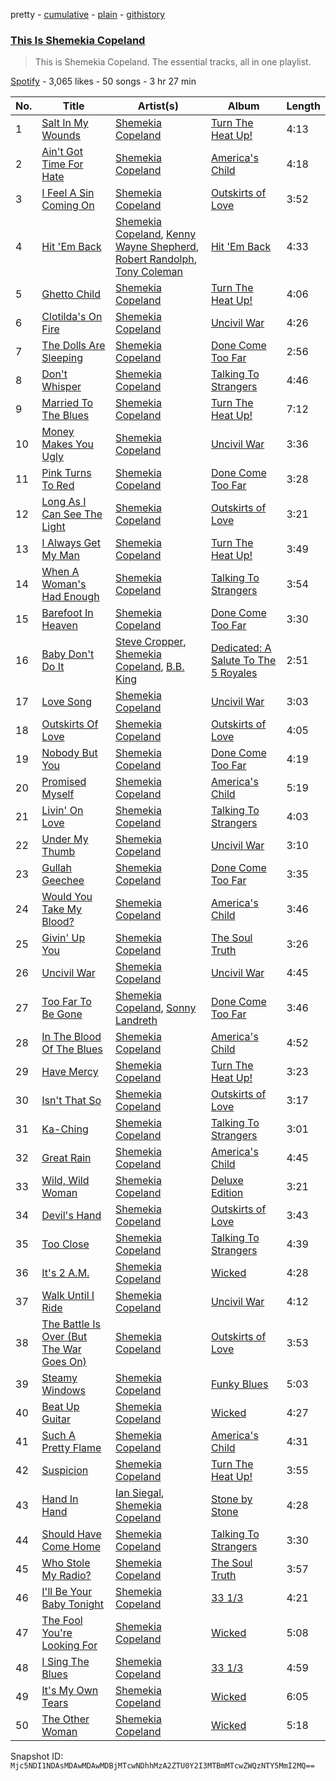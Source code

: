 pretty - [cumulative](/playlists/cumulative/37i9dQZF1DZ06evO2I5NIp.md) - [plain](/playlists/plain/37i9dQZF1DZ06evO2I5NIp) - [githistory](https://github.githistory.xyz/mackorone/spotify-playlist-archive/blob/main/playlists/plain/37i9dQZF1DZ06evO2I5NIp)

### [This Is Shemekia Copeland](https://open.spotify.com/playlist/37i9dQZF1DZ06evO2I5NIp)

> This is Shemekia Copeland\. The essential tracks, all in one playlist.

[Spotify](https://open.spotify.com/user/spotify) - 3,065 likes - 50 songs - 3 hr 27 min

| No. | Title | Artist(s) | Album | Length |
|---|---|---|---|---|
| 1 | [Salt In My Wounds](https://open.spotify.com/track/5XtVpa3LiJHfnTxRzbfU74) | [Shemekia Copeland](https://open.spotify.com/artist/4CNjyWtO59j6Ih6S0n73ee) | [Turn The Heat Up!](https://open.spotify.com/album/3OluM5Un09XiWdyrjwtAOX) | 4:13 |
| 2 | [Ain't Got Time For Hate](https://open.spotify.com/track/6JQEfDsrQap0VFFjP9cKYr) | [Shemekia Copeland](https://open.spotify.com/artist/4CNjyWtO59j6Ih6S0n73ee) | [America's Child](https://open.spotify.com/album/2y7iP4KqdPV7sHGtWzbKj8) | 4:18 |
| 3 | [I Feel A Sin Coming On](https://open.spotify.com/track/0PuUP76HkRAdUrwKX1uUXd) | [Shemekia Copeland](https://open.spotify.com/artist/4CNjyWtO59j6Ih6S0n73ee) | [Outskirts of Love](https://open.spotify.com/album/2Bl6FKUOQbzuFfvR1qfT9e) | 3:52 |
| 4 | [Hit 'Em Back](https://open.spotify.com/track/7vneiArcRtUop1FpF88CFd) | [Shemekia Copeland](https://open.spotify.com/artist/4CNjyWtO59j6Ih6S0n73ee), [Kenny Wayne Shepherd](https://open.spotify.com/artist/1riHqX633Kup3mJAw8WR8p), [Robert Randolph](https://open.spotify.com/artist/0u7gssqdwWaO1aMaSuvXtx), [Tony Coleman](https://open.spotify.com/artist/0QIxudHuVjcWwPZwHXC4l8) | [Hit 'Em Back](https://open.spotify.com/album/1kN8MM4zOwjHKzFw6epZuX) | 4:33 |
| 5 | [Ghetto Child](https://open.spotify.com/track/2vPT6PdxiuIC3TPH6l1OWQ) | [Shemekia Copeland](https://open.spotify.com/artist/4CNjyWtO59j6Ih6S0n73ee) | [Turn The Heat Up!](https://open.spotify.com/album/3OluM5Un09XiWdyrjwtAOX) | 4:06 |
| 6 | [Clotilda's On Fire](https://open.spotify.com/track/0G42OWO7nynxXHht2X9mEU) | [Shemekia Copeland](https://open.spotify.com/artist/4CNjyWtO59j6Ih6S0n73ee) | [Uncivil War](https://open.spotify.com/album/5nzja6pp2VI6ywfosAhcBM) | 4:26 |
| 7 | [The Dolls Are Sleeping](https://open.spotify.com/track/5lo6zHSfRT9ECm1K9Fh7Ho) | [Shemekia Copeland](https://open.spotify.com/artist/4CNjyWtO59j6Ih6S0n73ee) | [Done Come Too Far](https://open.spotify.com/album/3509A3ATMDnr5hYBji4RcV) | 2:56 |
| 8 | [Don't Whisper](https://open.spotify.com/track/54cBgXR1KPwEIuynp1qnKs) | [Shemekia Copeland](https://open.spotify.com/artist/4CNjyWtO59j6Ih6S0n73ee) | [Talking To Strangers](https://open.spotify.com/album/1BRAG9BQ8m0r61bGfQElaK) | 4:46 |
| 9 | [Married To The Blues](https://open.spotify.com/track/1wZpmkvPVQXdBLc6MnIpJi) | [Shemekia Copeland](https://open.spotify.com/artist/4CNjyWtO59j6Ih6S0n73ee) | [Turn The Heat Up!](https://open.spotify.com/album/3OluM5Un09XiWdyrjwtAOX) | 7:12 |
| 10 | [Money Makes You Ugly](https://open.spotify.com/track/5niqr1DK4xpCGGcGH6Zk4P) | [Shemekia Copeland](https://open.spotify.com/artist/4CNjyWtO59j6Ih6S0n73ee) | [Uncivil War](https://open.spotify.com/album/5nzja6pp2VI6ywfosAhcBM) | 3:36 |
| 11 | [Pink Turns To Red](https://open.spotify.com/track/3wgjaBZogGtRyVI6Picwd3) | [Shemekia Copeland](https://open.spotify.com/artist/4CNjyWtO59j6Ih6S0n73ee) | [Done Come Too Far](https://open.spotify.com/album/3509A3ATMDnr5hYBji4RcV) | 3:28 |
| 12 | [Long As I Can See The Light](https://open.spotify.com/track/40FfbBZ6mxWBpsg7r1cTFL) | [Shemekia Copeland](https://open.spotify.com/artist/4CNjyWtO59j6Ih6S0n73ee) | [Outskirts of Love](https://open.spotify.com/album/2Bl6FKUOQbzuFfvR1qfT9e) | 3:21 |
| 13 | [I Always Get My Man](https://open.spotify.com/track/4xgmjrBK2hgfwZJm44BlK3) | [Shemekia Copeland](https://open.spotify.com/artist/4CNjyWtO59j6Ih6S0n73ee) | [Turn The Heat Up!](https://open.spotify.com/album/3OluM5Un09XiWdyrjwtAOX) | 3:49 |
| 14 | [When A Woman's Had Enough](https://open.spotify.com/track/6BouDfZTJhdO9E0RnwyvV0) | [Shemekia Copeland](https://open.spotify.com/artist/4CNjyWtO59j6Ih6S0n73ee) | [Talking To Strangers](https://open.spotify.com/album/1BRAG9BQ8m0r61bGfQElaK) | 3:54 |
| 15 | [Barefoot In Heaven](https://open.spotify.com/track/2YJWdK1kvJksztXC9wzwM1) | [Shemekia Copeland](https://open.spotify.com/artist/4CNjyWtO59j6Ih6S0n73ee) | [Done Come Too Far](https://open.spotify.com/album/3509A3ATMDnr5hYBji4RcV) | 3:30 |
| 16 | [Baby Don't Do It](https://open.spotify.com/track/5kOI40ScJts057FfbPuPN7) | [Steve Cropper](https://open.spotify.com/artist/1gLCO8HDtmhp1eWmGcPl8S), [Shemekia Copeland](https://open.spotify.com/artist/4CNjyWtO59j6Ih6S0n73ee), [B.B\. King](https://open.spotify.com/artist/5xLSa7l4IV1gsQfhAMvl0U) | [Dedicated: A Salute To The 5 Royales](https://open.spotify.com/album/5rTzgyLmliJ4EAFvAImVCu) | 2:51 |
| 17 | [Love Song](https://open.spotify.com/track/1YpPzjF3LgUr6htLKCnVei) | [Shemekia Copeland](https://open.spotify.com/artist/4CNjyWtO59j6Ih6S0n73ee) | [Uncivil War](https://open.spotify.com/album/5nzja6pp2VI6ywfosAhcBM) | 3:03 |
| 18 | [Outskirts Of Love](https://open.spotify.com/track/7Kkr2utF6dANb5z8c3ztSK) | [Shemekia Copeland](https://open.spotify.com/artist/4CNjyWtO59j6Ih6S0n73ee) | [Outskirts of Love](https://open.spotify.com/album/2Bl6FKUOQbzuFfvR1qfT9e) | 4:05 |
| 19 | [Nobody But You](https://open.spotify.com/track/7A2hVb3M0tJo2YSXwieyRK) | [Shemekia Copeland](https://open.spotify.com/artist/4CNjyWtO59j6Ih6S0n73ee) | [Done Come Too Far](https://open.spotify.com/album/3509A3ATMDnr5hYBji4RcV) | 4:19 |
| 20 | [Promised Myself](https://open.spotify.com/track/0iCw9B4GfBrwbP6fTrzO6b) | [Shemekia Copeland](https://open.spotify.com/artist/4CNjyWtO59j6Ih6S0n73ee) | [America's Child](https://open.spotify.com/album/2y7iP4KqdPV7sHGtWzbKj8) | 5:19 |
| 21 | [Livin' On Love](https://open.spotify.com/track/012eGP4EqQ7hkgoL19Jp0u) | [Shemekia Copeland](https://open.spotify.com/artist/4CNjyWtO59j6Ih6S0n73ee) | [Talking To Strangers](https://open.spotify.com/album/1BRAG9BQ8m0r61bGfQElaK) | 4:03 |
| 22 | [Under My Thumb](https://open.spotify.com/track/0pDNlIbnYdMHWDG3bOnQkj) | [Shemekia Copeland](https://open.spotify.com/artist/4CNjyWtO59j6Ih6S0n73ee) | [Uncivil War](https://open.spotify.com/album/5nzja6pp2VI6ywfosAhcBM) | 3:10 |
| 23 | [Gullah Geechee](https://open.spotify.com/track/47BdliCI9XP3HWl0CsR23A) | [Shemekia Copeland](https://open.spotify.com/artist/4CNjyWtO59j6Ih6S0n73ee) | [Done Come Too Far](https://open.spotify.com/album/3509A3ATMDnr5hYBji4RcV) | 3:35 |
| 24 | [Would You Take My Blood?](https://open.spotify.com/track/0w71ZSQaqjxYAhoxhMaQKw) | [Shemekia Copeland](https://open.spotify.com/artist/4CNjyWtO59j6Ih6S0n73ee) | [America's Child](https://open.spotify.com/album/2y7iP4KqdPV7sHGtWzbKj8) | 3:46 |
| 25 | [Givin' Up You](https://open.spotify.com/track/4LoyfqghF75QfVFx08gAIh) | [Shemekia Copeland](https://open.spotify.com/artist/4CNjyWtO59j6Ih6S0n73ee) | [The Soul Truth](https://open.spotify.com/album/2PXMx2oAHiqmjrpnLX70dU) | 3:26 |
| 26 | [Uncivil War](https://open.spotify.com/track/1JvJA6efPZjMOdak2vrkkh) | [Shemekia Copeland](https://open.spotify.com/artist/4CNjyWtO59j6Ih6S0n73ee) | [Uncivil War](https://open.spotify.com/album/5nzja6pp2VI6ywfosAhcBM) | 4:45 |
| 27 | [Too Far To Be Gone](https://open.spotify.com/track/4r1WnPDsaFvIkKhgdAGUCV) | [Shemekia Copeland](https://open.spotify.com/artist/4CNjyWtO59j6Ih6S0n73ee), [Sonny Landreth](https://open.spotify.com/artist/7aHLYoLUMdcl0HiT5k0Brz) | [Done Come Too Far](https://open.spotify.com/album/3509A3ATMDnr5hYBji4RcV) | 3:46 |
| 28 | [In The Blood Of The Blues](https://open.spotify.com/track/6ZmqDRKnUzyS1L3Df2BrRk) | [Shemekia Copeland](https://open.spotify.com/artist/4CNjyWtO59j6Ih6S0n73ee) | [America's Child](https://open.spotify.com/album/2y7iP4KqdPV7sHGtWzbKj8) | 4:52 |
| 29 | [Have Mercy](https://open.spotify.com/track/5MIfKtG48KDC7GZgP7GiYa) | [Shemekia Copeland](https://open.spotify.com/artist/4CNjyWtO59j6Ih6S0n73ee) | [Turn The Heat Up!](https://open.spotify.com/album/3OluM5Un09XiWdyrjwtAOX) | 3:23 |
| 30 | [Isn't That So](https://open.spotify.com/track/3I0NjntD1g4OVC6zBQjsrT) | [Shemekia Copeland](https://open.spotify.com/artist/4CNjyWtO59j6Ih6S0n73ee) | [Outskirts of Love](https://open.spotify.com/album/2Bl6FKUOQbzuFfvR1qfT9e) | 3:17 |
| 31 | [Ka\-Ching](https://open.spotify.com/track/7rnvAAyPIh1wUvSHV6VvNS) | [Shemekia Copeland](https://open.spotify.com/artist/4CNjyWtO59j6Ih6S0n73ee) | [Talking To Strangers](https://open.spotify.com/album/1BRAG9BQ8m0r61bGfQElaK) | 3:01 |
| 32 | [Great Rain](https://open.spotify.com/track/06KVyBpihkWpiiMpu8SJGY) | [Shemekia Copeland](https://open.spotify.com/artist/4CNjyWtO59j6Ih6S0n73ee) | [America's Child](https://open.spotify.com/album/2y7iP4KqdPV7sHGtWzbKj8) | 4:45 |
| 33 | [Wild, Wild Woman](https://open.spotify.com/track/1cAHyfQAe4SC062WFdssy2) | [Shemekia Copeland](https://open.spotify.com/artist/4CNjyWtO59j6Ih6S0n73ee) | [Deluxe Edition](https://open.spotify.com/album/747l6AGzZzDh8yBQLJgLgT) | 3:21 |
| 34 | [Devil's Hand](https://open.spotify.com/track/1GgXOtHDgL4eh6nmEq3yyP) | [Shemekia Copeland](https://open.spotify.com/artist/4CNjyWtO59j6Ih6S0n73ee) | [Outskirts of Love](https://open.spotify.com/album/2Bl6FKUOQbzuFfvR1qfT9e) | 3:43 |
| 35 | [Too Close](https://open.spotify.com/track/0opbokPzAGFGb950SHPzHq) | [Shemekia Copeland](https://open.spotify.com/artist/4CNjyWtO59j6Ih6S0n73ee) | [Talking To Strangers](https://open.spotify.com/album/1BRAG9BQ8m0r61bGfQElaK) | 4:39 |
| 36 | [It's 2 A.M.](https://open.spotify.com/track/06uopaez79AHRRDNtGJCbB) | [Shemekia Copeland](https://open.spotify.com/artist/4CNjyWtO59j6Ih6S0n73ee) | [Wicked](https://open.spotify.com/album/2kv1nahejxNevwCYdgZ8AQ) | 4:28 |
| 37 | [Walk Until I Ride](https://open.spotify.com/track/5VGvCsAYlOTOTJTiyKyM1y) | [Shemekia Copeland](https://open.spotify.com/artist/4CNjyWtO59j6Ih6S0n73ee) | [Uncivil War](https://open.spotify.com/album/5nzja6pp2VI6ywfosAhcBM) | 4:12 |
| 38 | [The Battle Is Over \(But The War Goes On\)](https://open.spotify.com/track/2fyeyzGsHA5Xw64MfBA3N9) | [Shemekia Copeland](https://open.spotify.com/artist/4CNjyWtO59j6Ih6S0n73ee) | [Outskirts of Love](https://open.spotify.com/album/2Bl6FKUOQbzuFfvR1qfT9e) | 3:53 |
| 39 | [Steamy Windows](https://open.spotify.com/track/2TtO2IPMFIsDD37rpxRmCE) | [Shemekia Copeland](https://open.spotify.com/artist/4CNjyWtO59j6Ih6S0n73ee) | [Funky Blues](https://open.spotify.com/album/6z5ROrtqUdrWD8wdr1KrJI) | 5:03 |
| 40 | [Beat Up Guitar](https://open.spotify.com/track/5MXGqDBmhnHELueZgK6ypP) | [Shemekia Copeland](https://open.spotify.com/artist/4CNjyWtO59j6Ih6S0n73ee) | [Wicked](https://open.spotify.com/album/2kv1nahejxNevwCYdgZ8AQ) | 4:27 |
| 41 | [Such A Pretty Flame](https://open.spotify.com/track/3LeiPSKvRLcIyzKkdtafrZ) | [Shemekia Copeland](https://open.spotify.com/artist/4CNjyWtO59j6Ih6S0n73ee) | [America's Child](https://open.spotify.com/album/2y7iP4KqdPV7sHGtWzbKj8) | 4:31 |
| 42 | [Suspicion](https://open.spotify.com/track/2nqQ4j7TSmvUELX2SvzXUl) | [Shemekia Copeland](https://open.spotify.com/artist/4CNjyWtO59j6Ih6S0n73ee) | [Turn The Heat Up!](https://open.spotify.com/album/3OluM5Un09XiWdyrjwtAOX) | 3:55 |
| 43 | [Hand In Hand](https://open.spotify.com/track/6uQUnTUMRwvzZjyFy0dKX2) | [Ian Siegal](https://open.spotify.com/artist/1buMo53v5SZw5zacWQKqMo), [Shemekia Copeland](https://open.spotify.com/artist/4CNjyWtO59j6Ih6S0n73ee) | [Stone by Stone](https://open.spotify.com/album/2gGjqhOtJgGHXs6nr1iuAl) | 4:28 |
| 44 | [Should Have Come Home](https://open.spotify.com/track/0k6YV1dH3v9ykL1XATPwsE) | [Shemekia Copeland](https://open.spotify.com/artist/4CNjyWtO59j6Ih6S0n73ee) | [Talking To Strangers](https://open.spotify.com/album/1BRAG9BQ8m0r61bGfQElaK) | 3:30 |
| 45 | [Who Stole My Radio?](https://open.spotify.com/track/0Jei5BgldWjnvWsg5lMZXB) | [Shemekia Copeland](https://open.spotify.com/artist/4CNjyWtO59j6Ih6S0n73ee) | [The Soul Truth](https://open.spotify.com/album/2PXMx2oAHiqmjrpnLX70dU) | 3:57 |
| 46 | [I'll Be Your Baby Tonight](https://open.spotify.com/track/5vYM0NGLtGNidLnC34Ij4L) | [Shemekia Copeland](https://open.spotify.com/artist/4CNjyWtO59j6Ih6S0n73ee) | [33 1/3](https://open.spotify.com/album/23azwDEA9OOtTeXFsYIM7d) | 4:21 |
| 47 | [The Fool You're Looking For](https://open.spotify.com/track/6OSTcwMHZyPJ8S62nXajYw) | [Shemekia Copeland](https://open.spotify.com/artist/4CNjyWtO59j6Ih6S0n73ee) | [Wicked](https://open.spotify.com/album/2kv1nahejxNevwCYdgZ8AQ) | 5:08 |
| 48 | [I Sing The Blues](https://open.spotify.com/track/6yDMznqxh0KFnifAL5a9C1) | [Shemekia Copeland](https://open.spotify.com/artist/4CNjyWtO59j6Ih6S0n73ee) | [33 1/3](https://open.spotify.com/album/23azwDEA9OOtTeXFsYIM7d) | 4:59 |
| 49 | [It's My Own Tears](https://open.spotify.com/track/3hEujxmbPHfblaCnUML6ow) | [Shemekia Copeland](https://open.spotify.com/artist/4CNjyWtO59j6Ih6S0n73ee) | [Wicked](https://open.spotify.com/album/2kv1nahejxNevwCYdgZ8AQ) | 6:05 |
| 50 | [The Other Woman](https://open.spotify.com/track/08iJoM0fYwdZJ86Ts3KJCH) | [Shemekia Copeland](https://open.spotify.com/artist/4CNjyWtO59j6Ih6S0n73ee) | [Wicked](https://open.spotify.com/album/2kv1nahejxNevwCYdgZ8AQ) | 5:18 |

Snapshot ID: `Mjc5NDI1NDAsMDAwMDAwMDBjMTcwNDhhMzA2ZTU0Y2I3MTBmMTcwZWQzNTY5MmI2MQ==`
